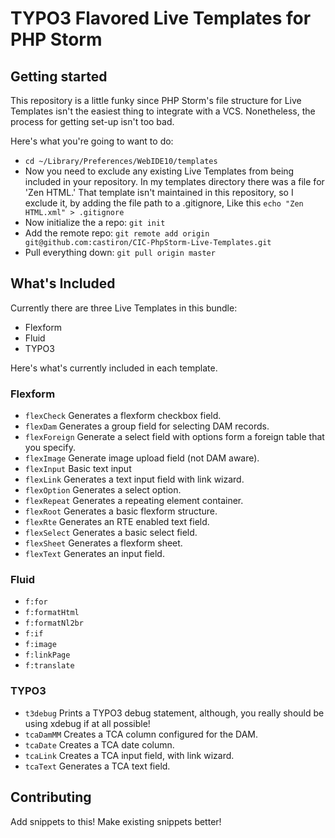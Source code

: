 # TYPO3 Flavored Live Templates for PHP Storm

## Getting started

This repository is a little funky since PHP Storm's file structure for Live Templates isn't the easiest thing to integrate with a VCS. Nonetheless, the process for getting set-up isn't too bad. 

Here's what you're going to want to do:

* `cd ~/Library/Preferences/WebIDE10/templates`
* Now you need to exclude any existing Live Templates from being included in your repository. In my templates directory there was a file for 'Zen HTML.' That template isn't maintained in this repository, so I exclude it, by adding the file path to a .gitignore, Like this `echo "Zen HTML.xml" > .gitignore`
* Now initialize the a repo: `git init`
* Add the remote repo: `git remote add origin git@github.com:castiron/CIC-PhpStorm-Live-Templates.git`
* Pull everything down: `git pull origin master`

## What's Included

Currently there are three Live Templates in this bundle:

- Flexform
- Fluid
- TYPO3

Here's what's currently included in each template. 

### Flexform

* `flexCheck` Generates a flexform checkbox field.
* `flexDam` Generates a group field for selecting DAM records.
* `flexForeign` Generate a select field with options form a foreign table that you specify.
* `flexImage` Generate image upload field (not DAM aware).
* `flexInput` Basic text input
* `flexLink` Generates a text input field with link wizard.
* `flexOption` Generates a select option.
* `flexRepeat` Generates a repeating element container.
* `flexRoot` Generates a basic flexform structure.
* `flexRte` Generates an RTE enabled text field.
* `flexSelect` Generates a basic select field.
* `flexSheet` Generates a flexform sheet.
* `flexText` Generates an input field.

### Fluid

* `f:for`
* `f:formatHtml`
* `f:formatNl2br`
* `f:if`
* `f:image`
* `f:linkPage`
* `f:translate`

### TYPO3

* `t3debug` Prints a TYPO3 debug statement, although, you really should be using xdebug if at all possible!
* `tcaDamMM` Creates a TCA column configured for the DAM.
* `tcaDate` Creates a TCA date column.
* `tcaLink` Creates a TCA input field, with link wizard.
* `tcaText` Generates a TCA text field.

## Contributing

Add snippets to this! Make existing snippets better!